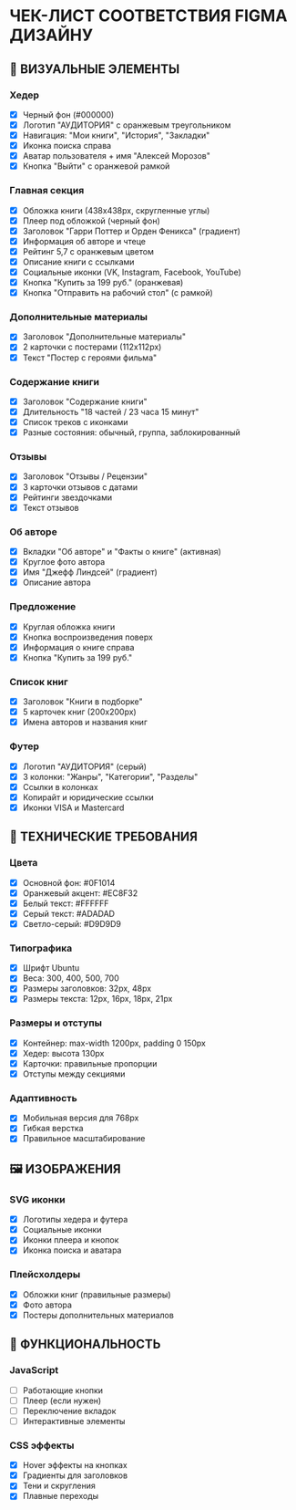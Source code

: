 # ЧЕК-ЛИСТ СООТВЕТСТВИЯ FIGMA ДИЗАЙНУ

## 🎨 ВИЗУАЛЬНЫЕ ЭЛЕМЕНТЫ

### Хедер
- [x] Черный фон (#000000)
- [x] Логотип "АУДИТОРИЯ" с оранжевым треугольником
- [x] Навигация: "Мои книги", "История", "Закладки"
- [x] Иконка поиска справа
- [x] Аватар пользователя + имя "Алексей Морозов"
- [x] Кнопка "Выйти" с оранжевой рамкой

### Главная секция
- [x] Обложка книги (438x438px, скругленные углы)
- [x] Плеер под обложкой (черный фон)
- [x] Заголовок "Гарри Поттер и Орден Феникса" (градиент)
- [x] Информация об авторе и чтеце
- [x] Рейтинг 5,7 с оранжевым цветом
- [x] Описание книги с ссылками
- [x] Социальные иконки (VK, Instagram, Facebook, YouTube)
- [x] Кнопка "Купить за 199 руб." (оранжевая)
- [x] Кнопка "Отправить на рабочий стол" (с рамкой)

### Дополнительные материалы
- [x] Заголовок "Дополнительные материалы"
- [x] 2 карточки с постерами (112x112px)
- [x] Текст "Постер с героями фильма"

### Содержание книги
- [x] Заголовок "Содержание книги"
- [x] Длительность "18 частей / 23 часа 15 минут"
- [x] Список треков с иконками
- [x] Разные состояния: обычный, группа, заблокированный

### Отзывы
- [x] Заголовок "Отзывы / Рецензии"
- [x] 3 карточки отзывов с датами
- [x] Рейтинги звездочками
- [x] Текст отзывов

### Об авторе
- [x] Вкладки "Об авторе" и "Факты о книге" (активная)
- [x] Круглое фото автора
- [x] Имя "Джефф Линдсей" (градиент)
- [x] Описание автора

### Предложение
- [x] Круглая обложка книги
- [x] Кнопка воспроизведения поверх
- [x] Информация о книге справа
- [x] Кнопка "Купить за 199 руб."

### Список книг
- [x] Заголовок "Книги в подборке"
- [x] 5 карточек книг (200x200px)
- [x] Имена авторов и названия книг

### Футер
- [x] Логотип "АУДИТОРИЯ" (серый)
- [x] 3 колонки: "Жанры", "Категории", "Разделы"
- [x] Ссылки в колонках
- [x] Копирайт и юридические ссылки
- [x] Иконки VISA и Mastercard

## 🎯 ТЕХНИЧЕСКИЕ ТРЕБОВАНИЯ

### Цвета
- [x] Основной фон: #0F1014
- [x] Оранжевый акцент: #EC8F32
- [x] Белый текст: #FFFFFF
- [x] Серый текст: #ADADAD
- [x] Светло-серый: #D9D9D9

### Типографика
- [x] Шрифт Ubuntu
- [x] Веса: 300, 400, 500, 700
- [x] Размеры заголовков: 32px, 48px
- [x] Размеры текста: 12px, 16px, 18px, 21px

### Размеры и отступы
- [x] Контейнер: max-width 1200px, padding 0 150px
- [x] Хедер: высота 130px
- [x] Карточки: правильные пропорции
- [x] Отступы между секциями

### Адаптивность
- [x] Мобильная версия для 768px
- [x] Гибкая верстка
- [x] Правильное масштабирование

## 🖼️ ИЗОБРАЖЕНИЯ

### SVG иконки
- [x] Логотипы хедера и футера
- [x] Социальные иконки
- [x] Иконки плеера и кнопок
- [x] Иконка поиска и аватара

### Плейсхолдеры
- [x] Обложки книг (правильные размеры)
- [x] Фото автора
- [x] Постеры дополнительных материалов

## 🔧 ФУНКЦИОНАЛЬНОСТЬ

### JavaScript
- [ ] Работающие кнопки
- [ ] Плеер (если нужен)
- [ ] Переключение вкладок
- [ ] Интерактивные элементы

### CSS эффекты
- [x] Hover эффекты на кнопках
- [x] Градиенты для заголовков
- [x] Тени и скругления
- [x] Плавные переходы 